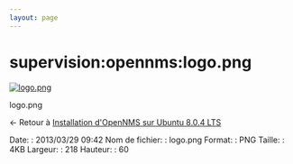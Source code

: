 ```yaml
---
layout: page
---
```


supervision:opennms:logo.png
============================

[![logo.png](../..//assets/media/supervision/opennms/logo.png@cache=&w=218&h=60 "logo.png")](../..//assets/media/supervision/opennms/logo.png@cache= "Afficher le fichier original")

logo.png

← Retour à [Installation d'OpenNMS sur Ubuntu 8.0.4
LTS](../../../opennms/install-on-ubuntu.html "opennms:install-on-ubuntu")

Date:
:   2013/03/29 09:42
Nom de fichier:
:   logo.png
Format:
:   PNG
Taille:
:   4KB
Largeur:
:   218
Hauteur:
:   60

